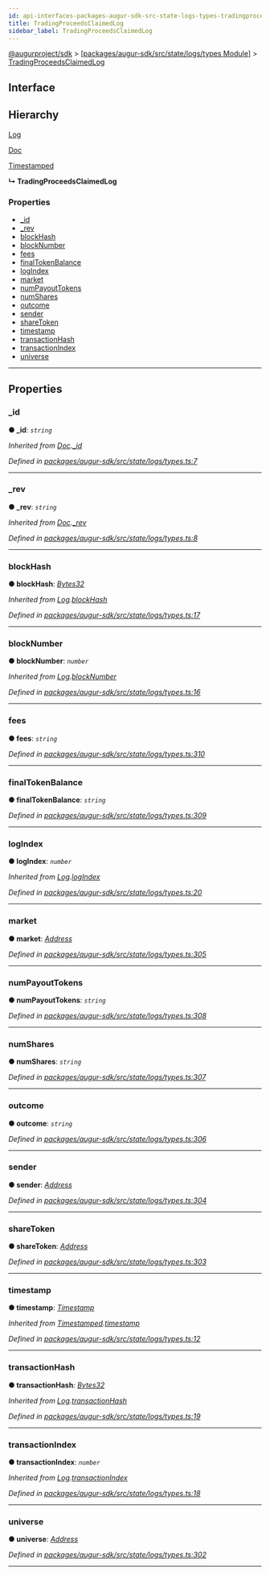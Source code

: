 ```yaml
---
id: api-interfaces-packages-augur-sdk-src-state-logs-types-tradingproceedsclaimedlog
title: TradingProceedsClaimedLog
sidebar_label: TradingProceedsClaimedLog
---
```


[@augurproject/sdk](api-readme.md) > [[packages/augur-sdk/src/state/logs/types Module]](api-modules-packages-augur-sdk-src-state-logs-types-module.md) > [TradingProceedsClaimedLog](api-interfaces-packages-augur-sdk-src-state-logs-types-tradingproceedsclaimedlog.md)

## Interface

## Hierarchy

 [Log](api-interfaces-packages-augur-sdk-src-state-logs-types-log.md)

 [Doc](api-interfaces-packages-augur-sdk-src-state-logs-types-doc.md)

 [Timestamped](api-interfaces-packages-augur-sdk-src-state-logs-types-timestamped.md)

**↳ TradingProceedsClaimedLog**

### Properties

* [_id](api-interfaces-packages-augur-sdk-src-state-logs-types-tradingproceedsclaimedlog.md#_id)
* [_rev](api-interfaces-packages-augur-sdk-src-state-logs-types-tradingproceedsclaimedlog.md#_rev)
* [blockHash](api-interfaces-packages-augur-sdk-src-state-logs-types-tradingproceedsclaimedlog.md#blockhash)
* [blockNumber](api-interfaces-packages-augur-sdk-src-state-logs-types-tradingproceedsclaimedlog.md#blocknumber)
* [fees](api-interfaces-packages-augur-sdk-src-state-logs-types-tradingproceedsclaimedlog.md#fees)
* [finalTokenBalance](api-interfaces-packages-augur-sdk-src-state-logs-types-tradingproceedsclaimedlog.md#finaltokenbalance)
* [logIndex](api-interfaces-packages-augur-sdk-src-state-logs-types-tradingproceedsclaimedlog.md#logindex)
* [market](api-interfaces-packages-augur-sdk-src-state-logs-types-tradingproceedsclaimedlog.md#market)
* [numPayoutTokens](api-interfaces-packages-augur-sdk-src-state-logs-types-tradingproceedsclaimedlog.md#numpayouttokens)
* [numShares](api-interfaces-packages-augur-sdk-src-state-logs-types-tradingproceedsclaimedlog.md#numshares)
* [outcome](api-interfaces-packages-augur-sdk-src-state-logs-types-tradingproceedsclaimedlog.md#outcome)
* [sender](api-interfaces-packages-augur-sdk-src-state-logs-types-tradingproceedsclaimedlog.md#sender)
* [shareToken](api-interfaces-packages-augur-sdk-src-state-logs-types-tradingproceedsclaimedlog.md#sharetoken)
* [timestamp](api-interfaces-packages-augur-sdk-src-state-logs-types-tradingproceedsclaimedlog.md#timestamp)
* [transactionHash](api-interfaces-packages-augur-sdk-src-state-logs-types-tradingproceedsclaimedlog.md#transactionhash)
* [transactionIndex](api-interfaces-packages-augur-sdk-src-state-logs-types-tradingproceedsclaimedlog.md#transactionindex)
* [universe](api-interfaces-packages-augur-sdk-src-state-logs-types-tradingproceedsclaimedlog.md#universe)

---

## Properties

<a id="_id"></a>

###  _id

**● _id**: *`string`*

*Inherited from [Doc](api-interfaces-packages-augur-sdk-src-state-logs-types-doc.md).[_id](api-interfaces-packages-augur-sdk-src-state-logs-types-doc.md#_id)*

*Defined in [packages/augur-sdk/src/state/logs/types.ts:7](https://github.com/AugurProject/augur/blob/bae2172ca0/packages/augur-sdk/src/state/logs/types.ts#L7)*

___
<a id="_rev"></a>

###  _rev

**● _rev**: *`string`*

*Inherited from [Doc](api-interfaces-packages-augur-sdk-src-state-logs-types-doc.md).[_rev](api-interfaces-packages-augur-sdk-src-state-logs-types-doc.md#_rev)*

*Defined in [packages/augur-sdk/src/state/logs/types.ts:8](https://github.com/AugurProject/augur/blob/bae2172ca0/packages/augur-sdk/src/state/logs/types.ts#L8)*

___
<a id="blockhash"></a>

###  blockHash

**● blockHash**: *[Bytes32](api-modules-packages-augur-sdk-src-state-logs-types-module.md#bytes32)*

*Inherited from [Log](api-interfaces-packages-augur-sdk-src-state-logs-types-log.md).[blockHash](api-interfaces-packages-augur-sdk-src-state-logs-types-log.md#blockhash)*

*Defined in [packages/augur-sdk/src/state/logs/types.ts:17](https://github.com/AugurProject/augur/blob/bae2172ca0/packages/augur-sdk/src/state/logs/types.ts#L17)*

___
<a id="blocknumber"></a>

###  blockNumber

**● blockNumber**: *`number`*

*Inherited from [Log](api-interfaces-packages-augur-sdk-src-state-logs-types-log.md).[blockNumber](api-interfaces-packages-augur-sdk-src-state-logs-types-log.md#blocknumber)*

*Defined in [packages/augur-sdk/src/state/logs/types.ts:16](https://github.com/AugurProject/augur/blob/bae2172ca0/packages/augur-sdk/src/state/logs/types.ts#L16)*

___
<a id="fees"></a>

###  fees

**● fees**: *`string`*

*Defined in [packages/augur-sdk/src/state/logs/types.ts:310](https://github.com/AugurProject/augur/blob/bae2172ca0/packages/augur-sdk/src/state/logs/types.ts#L310)*

___
<a id="finaltokenbalance"></a>

###  finalTokenBalance

**● finalTokenBalance**: *`string`*

*Defined in [packages/augur-sdk/src/state/logs/types.ts:309](https://github.com/AugurProject/augur/blob/bae2172ca0/packages/augur-sdk/src/state/logs/types.ts#L309)*

___
<a id="logindex"></a>

###  logIndex

**● logIndex**: *`number`*

*Inherited from [Log](api-interfaces-packages-augur-sdk-src-state-logs-types-log.md).[logIndex](api-interfaces-packages-augur-sdk-src-state-logs-types-log.md#logindex)*

*Defined in [packages/augur-sdk/src/state/logs/types.ts:20](https://github.com/AugurProject/augur/blob/bae2172ca0/packages/augur-sdk/src/state/logs/types.ts#L20)*

___
<a id="market"></a>

###  market

**● market**: *[Address](api-modules-packages-augur-sdk-src-state-logs-types-module.md#address)*

*Defined in [packages/augur-sdk/src/state/logs/types.ts:305](https://github.com/AugurProject/augur/blob/bae2172ca0/packages/augur-sdk/src/state/logs/types.ts#L305)*

___
<a id="numpayouttokens"></a>

###  numPayoutTokens

**● numPayoutTokens**: *`string`*

*Defined in [packages/augur-sdk/src/state/logs/types.ts:308](https://github.com/AugurProject/augur/blob/bae2172ca0/packages/augur-sdk/src/state/logs/types.ts#L308)*

___
<a id="numshares"></a>

###  numShares

**● numShares**: *`string`*

*Defined in [packages/augur-sdk/src/state/logs/types.ts:307](https://github.com/AugurProject/augur/blob/bae2172ca0/packages/augur-sdk/src/state/logs/types.ts#L307)*

___
<a id="outcome"></a>

###  outcome

**● outcome**: *`string`*

*Defined in [packages/augur-sdk/src/state/logs/types.ts:306](https://github.com/AugurProject/augur/blob/bae2172ca0/packages/augur-sdk/src/state/logs/types.ts#L306)*

___
<a id="sender"></a>

###  sender

**● sender**: *[Address](api-modules-packages-augur-sdk-src-state-logs-types-module.md#address)*

*Defined in [packages/augur-sdk/src/state/logs/types.ts:304](https://github.com/AugurProject/augur/blob/bae2172ca0/packages/augur-sdk/src/state/logs/types.ts#L304)*

___
<a id="sharetoken"></a>

###  shareToken

**● shareToken**: *[Address](api-modules-packages-augur-sdk-src-state-logs-types-module.md#address)*

*Defined in [packages/augur-sdk/src/state/logs/types.ts:303](https://github.com/AugurProject/augur/blob/bae2172ca0/packages/augur-sdk/src/state/logs/types.ts#L303)*

___
<a id="timestamp"></a>

###  timestamp

**● timestamp**: *[Timestamp](api-modules-packages-augur-sdk-src-state-logs-types-module.md#timestamp)*

*Inherited from [Timestamped](api-interfaces-packages-augur-sdk-src-state-logs-types-timestamped.md).[timestamp](api-interfaces-packages-augur-sdk-src-state-logs-types-timestamped.md#timestamp)*

*Defined in [packages/augur-sdk/src/state/logs/types.ts:12](https://github.com/AugurProject/augur/blob/bae2172ca0/packages/augur-sdk/src/state/logs/types.ts#L12)*

___
<a id="transactionhash"></a>

###  transactionHash

**● transactionHash**: *[Bytes32](api-modules-packages-augur-sdk-src-state-logs-types-module.md#bytes32)*

*Inherited from [Log](api-interfaces-packages-augur-sdk-src-state-logs-types-log.md).[transactionHash](api-interfaces-packages-augur-sdk-src-state-logs-types-log.md#transactionhash)*

*Defined in [packages/augur-sdk/src/state/logs/types.ts:19](https://github.com/AugurProject/augur/blob/bae2172ca0/packages/augur-sdk/src/state/logs/types.ts#L19)*

___
<a id="transactionindex"></a>

###  transactionIndex

**● transactionIndex**: *`number`*

*Inherited from [Log](api-interfaces-packages-augur-sdk-src-state-logs-types-log.md).[transactionIndex](api-interfaces-packages-augur-sdk-src-state-logs-types-log.md#transactionindex)*

*Defined in [packages/augur-sdk/src/state/logs/types.ts:18](https://github.com/AugurProject/augur/blob/bae2172ca0/packages/augur-sdk/src/state/logs/types.ts#L18)*

___
<a id="universe"></a>

###  universe

**● universe**: *[Address](api-modules-packages-augur-sdk-src-state-logs-types-module.md#address)*

*Defined in [packages/augur-sdk/src/state/logs/types.ts:302](https://github.com/AugurProject/augur/blob/bae2172ca0/packages/augur-sdk/src/state/logs/types.ts#L302)*

___

